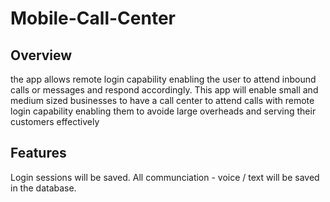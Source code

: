 # Mobile-Call-Center

## Overview
the app allows remote login capability enabling the user to attend inbound calls or messages and respond accordingly. This app will enable small and medium sized businesses to have a call center to attend calls with remote login capability enabling them to avoide large overheads and serving their customers effectively


## Features
Login sessions will be saved.
All communciation - voice / text will be saved in the database.

